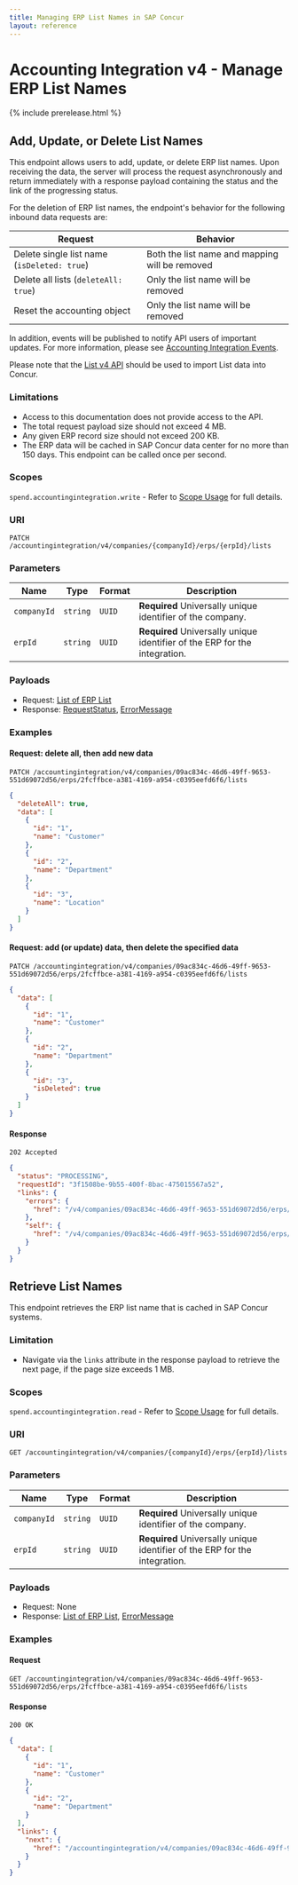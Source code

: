 ```yaml
---
title: Managing ERP List Names in SAP Concur
layout: reference
---
```


# Accounting Integration v4 - Manage ERP List Names

{% include prerelease.html %}

## <a name="patch-lists"></a>Add, Update, or Delete List Names

This endpoint allows users to add, update, or delete ERP list names. Upon receiving the data, the server will process the request asynchronously and return immediately with a response payload containing the status and the link of the progressing status.

For the deletion of ERP list names, the endpoint's behavior for the following inbound data requests are:

| Request                                     | Behavior                                       |
|---------------------------------------------|------------------------------------------------|
| Delete single list name (`isDeleted: true`) | Both the list name and mapping will be removed |
| Delete all lists (`deleteAll: true`)        | Only the list name will be removed             |
| Reset the accounting object                 | Only the list name will be removed             |

In addition, events will be published to notify API users of important updates. For more information, please see [Accounting Integration Events](/event-topics/event-subscription-topic-accountingintegration.html).

Please note that the [List v4 API](https://developer.concur.com/api-reference/common/lists/v4.list.html) should be used to import List data into Concur.

### Limitations

* Access to this documentation does not provide access to the API. 
* The total request payload size should not exceed 4 MB.
* Any given ERP record size should not exceed 200 KB.
* The ERP data will be cached in SAP Concur data center for no more than 150 days.
This endpoint can be called once per second.

### Scopes

`spend.accountingintegration.write` - Refer to [Scope Usage](./v4.accountingintegration-get-started.html#scope-usage) for full details.

### URI

```shell
PATCH /accountingintegration/v4/companies/{companyId}/erps/{erpId}/lists
```

### Parameters

| Name        | Type     | Format | Description                                                                |
|-------------|----------|--------|----------------------------------------------------------------------------|
| `companyId` | `string` | `UUID` | **Required** Universally unique identifier of the company.                 |
| `erpId`     | `string` | `UUID` | **Required** Universally unique identifier of the ERP for the integration. |

### Payloads

* Request: [List of ERP List](./v4.accountingintegration-schema.html#list-of-list)
* Response: [RequestStatus](./v4.accountingintegration-schema.html#request-status), [ErrorMessage](./v4.accountingintegration-schema.html#errorMessage)

### Examples

#### Request: delete all, then add new data

```shell
PATCH /accountingintegration/v4/companies/09ac834c-46d6-49ff-9653-551d69072d56/erps/2fcffbce-a381-4169-a954-c0395eefd6f6/lists
```

```json
{
  "deleteAll": true,
  "data": [
    {
      "id": "1",
      "name": "Customer"
    },
    {
      "id": "2",
      "name": "Department"
    },
    {
      "id": "3",
      "name": "Location"
    }
  ]
}
```

#### Request: add (or update) data, then delete the specified data

```shell
PATCH /accountingintegration/v4/companies/09ac834c-46d6-49ff-9653-551d69072d56/erps/2fcffbce-a381-4169-a954-c0395eefd6f6/lists
```

```json
{
  "data": [
    {
      "id": "1",
      "name": "Customer"
    },
    {
      "id": "2",
      "name": "Department"
    },
    {
      "id": "3",
      "isDeleted": true
    }
  ]
}
```

#### Response

```shell
202 Accepted
```

```json
{
  "status": "PROCESSING",
  "requestId": "3f1508be-9b55-400f-8bac-475015567a52",
  "links": {
    "errors": {
      "href": "/v4/companies/09ac834c-46d6-49ff-9653-551d69072d56/erps/2fcffbce-a381-4169-a954-c0395eefd6f6/requests/3f1508be-9b55-400f-8bac-475015567a52/errors"
    },
    "self": {
      "href": "/v4/companies/09ac834c-46d6-49ff-9653-551d69072d56/erps/2fcffbce-a381-4169-a954-c0395eefd6f6/requests/3f1508be-9b55-400f-8bac-475015567a52"
    }
  }
}
```

## <a name="get-lists"></a>Retrieve List Names

This endpoint retrieves the ERP list name that is cached in SAP Concur systems.

### Limitation

* Navigate via the `links` attribute in the response payload to retrieve the next page, if the page size exceeds 1 MB.

### Scopes

`spend.accountingintegration.read` - Refer to [Scope Usage](./v4.accountingintegration-get-started.html#scope-usage) for full details.

### URI

```shell
GET /accountingintegration/v4/companies/{companyId}/erps/{erpId}/lists
```

### Parameters

| Name        | Type     | Format | Description                                                                |
|-------------|----------|--------|----------------------------------------------------------------------------|
| `companyId` | `string` | `UUID` | **Required** Universally unique identifier of the company.                 |
| `erpId`     | `string` | `UUID` | **Required** Universally unique identifier of the ERP for the integration. |

### Payloads

* Request: None
* Response: [List of ERP List](./v4.accountingintegration-schema.html#list-of-list), [ErrorMessage](./v4.accountingintegration-schema.html#errorMessage)

### Examples

#### Request

```shell
GET /accountingintegration/v4/companies/09ac834c-46d6-49ff-9653-551d69072d56/erps/2fcffbce-a381-4169-a954-c0395eefd6f6/lists
```

#### Response

```shell
200 OK
```

```json
{
  "data": [
    {
      "id": "1",
      "name": "Customer"
    },
    {
      "id": "2",
      "name": "Department"
    }
  ],
  "links": {
    "next": {
      "href": "/accountingintegration/v4/companies/09ac834c-46d6-49ff-9653-551d69072d56/erps/2fcffbce-a381-4169-a954-c0395eefd6f6/lists?next=string"
    }
  }  
}
```
